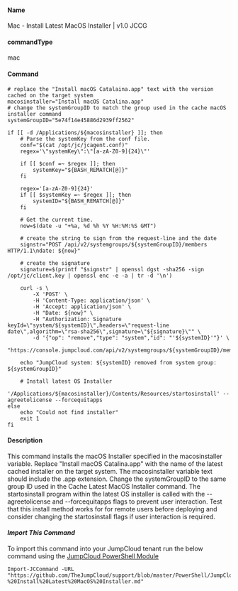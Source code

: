 #### Name

Mac - Install Latest MacOS Installer | v1.0 JCCG

#### commandType

mac

#### Command

```
# replace the "Install macOS Catalaina.app" text with the version cached on the target system
macosinstaller="Install macOS Catalina.app"
# change the systemGroupID to match the group used in the cache macOS installer command
systemGroupID="5e74f14e45886d2939ff2562"

if [[ -d /Applications/${macosinstaller} ]]; then
    # Parse the systemKey from the conf file.
    conf="$(cat /opt/jc/jcagent.conf)"
    regex='\"systemKey\":\"[a-zA-Z0-9]{24}\"'

    if [[ $conf =~ $regex ]]; then
        systemKey="${BASH_REMATCH[@]}"
    fi

    regex='[a-zA-Z0-9]{24}'
    if [[ $systemKey =~ $regex ]]; then
        systemID="${BASH_REMATCH[@]}"
    fi

    # Get the current time.
    now=$(date -u "+%a, %d %h %Y %H:%M:%S GMT")

    # create the string to sign from the request-line and the date
    signstr="POST /api/v2/systemgroups/${systemGroupID}/members HTTP/1.1\ndate: ${now}"

    # create the signature
    signature=$(printf "$signstr" | openssl dgst -sha256 -sign /opt/jc/client.key | openssl enc -e -a | tr -d '\n')

    curl -s \
        -X 'POST' \
        -H 'Content-Type: application/json' \
        -H 'Accept: application/json' \
        -H "Date: ${now}" \
        -H "Authorization: Signature keyId=\"system/${systemID}\",headers=\"request-line date\",algorithm=\"rsa-sha256\",signature=\"${signature}\"" \
        -d '{"op": "remove","type": "system","id": "'${systemID}'"}' \
        "https://console.jumpcloud.com/api/v2/systemgroups/${systemGroupID}/members"

    echo "JumpCloud system: ${systemID} removed from system group: ${systemGroupID}"

    # Install latest OS Installer
    '/Applications/${macosinstaller}/Contents/Resources/startosinstall' --agreetolicense --forcequitapps
else
    echo "Could not find installer"
    exit 1
fi
```

#### Description

This command installs the macOS Installer specified in the macosinstaller variable. Replace "Install macOS Catalina.app" with the name of the latest cached installer on the target system. The macosinstaller variable text should include the .app extension. Change the systemGroupID to the same group ID used in the Cache Latest MacOS Installer command. The startosinstall program within the latest OS installer is called with the --agreetolicense and --forcequitapps flags to prevent user interaction. Test that this install method works for for remote users before deploying and consider changing the startosinstall flags if user interaction is required.

#### *Import This Command*

To import this command into your JumpCloud tenant run the below command using the [JumpCloud PowerShell Module](https://github.com/TheJumpCloud/support/wiki/Installing-the-JumpCloud-PowerShell-Module)

```
Import-JCCommand -URL "https://github.com/TheJumpCloud/support/blob/master/PowerShell/JumpCloud%20Commands%20Gallery/Mac%20Commands/Mac%20-%20Install%20Latest%20MacOS%20Installer.md"
```
